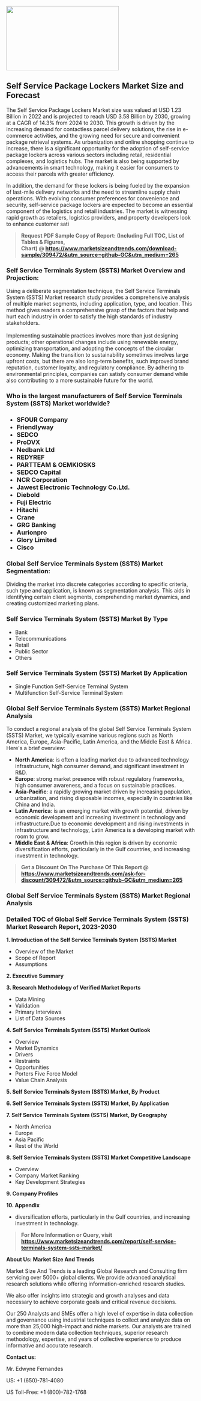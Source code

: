<p><img class="alignnone size-medium wp-image-20088" src="https://ffe5etoiles.com/wp-content/uploads/2024/12/MST1-300x171.png" alt="" width="300" height="171" /></p><h2>Self Service Package Lockers Market Size and Forecast</h2><p>The Self Service Package Lockers Market size was valued at USD 1.23 Billion in 2022 and is projected to reach USD 3.58 Billion by 2030, growing at a CAGR of 14.3% from 2024 to 2030. This growth is driven by the increasing demand for contactless parcel delivery solutions, the rise in e-commerce activities, and the growing need for secure and convenient package retrieval systems. As urbanization and online shopping continue to increase, there is a significant opportunity for the adoption of self-service package lockers across various sectors including retail, residential complexes, and logistics hubs. The market is also being supported by advancements in smart technology, making it easier for consumers to access their parcels with greater efficiency.</p><p>In addition, the demand for these lockers is being fueled by the expansion of last-mile delivery networks and the need to streamline supply chain operations. With evolving consumer preferences for convenience and security, self-service package lockers are expected to become an essential component of the logistics and retail industries. The market is witnessing rapid growth as retailers, logistics providers, and property developers look to enhance customer sati</p><blockquote id="" class=""><strong>Request PDF Sample Copy of Report: (Including Full TOC, List of Tables &amp; Figures, Chart)&nbsp;@&nbsp;<strong><a href="https://www.marketsizeandtrends.com/download-sample/309472/&utm_source=github-GC&utm_medium=265" target="_blank">https://www.marketsizeandtrends.com/download-sample/309472/&utm_source=github-GC&utm_medium=265</a></strong></strong></blockquote><h3 id="" class="">Self Service Terminals System (SSTS) Market&nbsp;Overview and Projection:</h3><p id="" class="">Using a deliberate segmentation technique, the Self Service Terminals System (SSTS) Market research study provides a comprehensive analysis of multiple market segments, including application, type, and location. This method gives readers a comprehensive grasp of the factors that help and hurt each industry in order to satisfy the high standards of industry stakeholders. <br /> <br />Implementing sustainable practices involves more than just designing products; other operational changes include using renewable energy, optimizing transportation, and adopting the concepts of the circular economy. Making the transition to sustainability sometimes involves large upfront costs, but there are also long-term benefits, such improved brand reputation, customer loyalty, and regulatory compliance. By adhering to environmental principles, companies can satisfy consumer demand while also contributing to a more sustainable future for the world.</p><h3 id="" class="">Who is the largest manufacturers of&nbsp;Self Service Terminals System (SSTS) Market worldwide?</h3><h3 class=""><p><ul><li>SFOUR Company </li><li> Friendlyway </li><li> SEDCO </li><li> ProDVX </li><li> Nedbank Ltd </li><li> REDYREF </li><li> PARTTEAM & OEMKIOSKS </li><li> SEDCO Capital </li><li> NCR Corporation </li><li> Jawest Electronic Technology Co.Ltd. </li><li> Diebold </li><li> Fuji Electric </li><li> Hitachi </li><li> Crane </li><li> GRG Banking </li><li> Aurionpro </li><li> Glory Limited </li><li> Cisco</li></ul></p></h3><h3 id="" class="">Global&nbsp;Self Service Terminals System (SSTS) Market Segmentation:</h3><p id="" class="">Dividing the market into discrete categories according to specific criteria, such type and application, is known as segmentation analysis. This aids in identifying certain client segments, comprehending market dynamics, and creating customized marketing plans.</p><h3 id="" class="">Self Service Terminals System (SSTS) Market&nbsp;By Type</h3><p><p><ul><li>Bank</li><li> Telecommunications</li><li> Retail</li><li> Public Sector</li><li> Others</p></li></ul></p></p><h3 id="" class="">Self Service Terminals System (SSTS) Market&nbsp;By Application</h3><p class=""><p><ul><li>Single Function Self-Service Terminal System</li><li> Multifunction Self-Service Terminal System</li></ul></p></p><h3 id="" class="">Global Self Service Terminals System (SSTS) Market Regional Analysis</h3><p id="" class="">To conduct a regional analysis of the global Self Service Terminals System (SSTS) Market, we typically examine various regions such as North America, Europe, Asia-Pacific, Latin America, and the Middle East &amp; Africa. Here's a brief overview:</p><ul><li><strong>North America</strong>: is often a leading market due to advanced technology infrastructure, high consumer demand, and significant investment in R&amp;D.</li><li><strong>Europe</strong>: strong market presence with robust regulatory frameworks, high consumer awareness, and a focus on sustainable practices.</li><li><strong>Asia-Pacific</strong>: a rapidly growing market driven by increasing population, urbanization, and rising disposable incomes, especially in countries like China and India.</li><li><strong>Latin America</strong>: is an emerging market with growth potential, driven by economic development and increasing investment in technology and infrastructure.Due to economic development and rising investments in infrastructure and technology, Latin America is a developing market with room to grow.</li><li><strong>Middle East &amp; Africa</strong>: Growth in this region is driven by economic diversification efforts, particularly in the Gulf countries, and increasing investment in technology.</li></ul><blockquote id="" class=""><strong>Get a Discount On The Purchase Of This Report @ <strong><a href="https://www.marketsizeandtrends.com/ask-for-discount/309472/&utm_source=github-GC&utm_medium=265" target="_blank">https://www.marketsizeandtrends.com/ask-for-discount/309472/&utm_source=github-GC&utm_medium=265</a></strong></strong></blockquote><h3 id="" class="">Global Self Service Terminals System (SSTS) Market Regional Analysis</h3><h3 id="" class="">Detailed TOC of Global Self Service Terminals System (SSTS) Market Research Report, 2023-2030</h3><p id="" class=""><strong>1. Introduction of the Self Service Terminals System (SSTS) Market</strong></p><ul><li>Overview of the Market</li><li>Scope of Report</li><li>Assumptions</li></ul><p id="" class=""><strong>2. Executive Summary</strong></p><p id="" class=""><strong>3. Research Methodology of Verified Market Reports</strong></p><ul><li>Data Mining</li><li>Validation</li><li>Primary Interviews</li><li>List of Data Sources</li></ul><p id="" class=""><strong>4. Self Service Terminals System (SSTS) Market Outlook</strong></p><ul><li>Overview</li><li>Market Dynamics</li><li>Drivers</li><li>Restraints</li><li>Opportunities</li><li>Porters Five Force Model</li><li>Value Chain Analysis</li></ul><p id="" class=""><strong>5. Self Service Terminals System (SSTS) Market, By Product</strong></p><p id="" class=""><strong>6. Self Service Terminals System (SSTS) Market, By Application</strong></p><p id="" class=""><strong>7. Self Service Terminals System (SSTS) Market, By Geography</strong></p><ul><li>North America</li><li>Europe</li><li>Asia Pacific</li><li>Rest of the World</li></ul><p id="" class=""><strong>8. Self Service Terminals System (SSTS) Market Competitive Landscape</strong></p><ul><li>Overview</li><li>Company Market Ranking</li><li>Key Development Strategies</li></ul><p id="" class=""><strong>9. Company Profiles</strong></p><p id="" class=""><strong>10. Appendix</strong></p><ul><li>diversification efforts, particularly in the Gulf countries, and increasing investment in technology.</li></ul><blockquote id="" class=""><strong>For More Information or Query, visit <strong><strong><a href="https://www.marketsizeandtrends.com/report/self-service-terminals-system-ssts-market/" target="_blank">https://www.marketsizeandtrends.com/report/self-service-terminals-system-ssts-market/</a></strong></strong></strong></blockquote><p id="" class=""><strong>About Us: Market Size And Trends</strong></p><p id="" class="">Market Size And Trends is a leading Global Research and Consulting firm servicing over 5000+ global clients. We provide advanced analytical research solutions while offering information-enriched research studies.</p><p id="" class="">We also offer insights into strategic and growth analyses and data necessary to achieve corporate goals and critical revenue decisions.</p><p id="" class="">Our 250 Analysts and SMEs offer a high level of expertise in data collection and governance using industrial techniques to collect and analyze data on more than 25,000 high-impact and niche markets. Our analysts are trained to combine modern data collection techniques, superior research methodology, expertise, and years of collective experience to produce informative and accurate research.</p><p id="" class=""><strong>Contact us:</strong></p><p id="" class="">Mr. Edwyne Fernandes</p><p id="" class="">US: +1 (650)-781-4080</p><p id="" class="">US Toll-Free: +1 (800)-782-1768</p>
